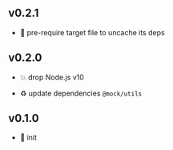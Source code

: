 ## v0.2.1

* 🐞 pre-require target file to uncache its deps

## v0.2.0

* 💥 drop Node.js v10

* ♻️ update dependencies `@mock/utils`

## v0.1.0

* 🐣 init
